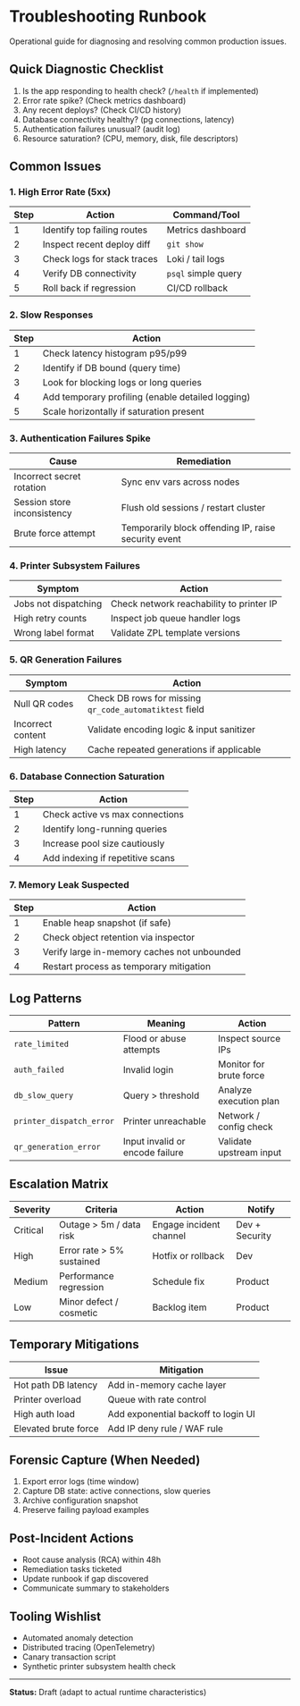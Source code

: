 # Troubleshooting Runbook

Operational guide for diagnosing and resolving common production issues.

## Quick Diagnostic Checklist
1. Is the app responding to health check? (`/health` if implemented)
2. Error rate spike? (Check metrics dashboard)
3. Any recent deploys? (Check CI/CD history)
4. Database connectivity healthy? (pg connections, latency)
5. Authentication failures unusual? (audit log)
6. Resource saturation? (CPU, memory, disk, file descriptors)

## Common Issues

### 1. High Error Rate (5xx)
| Step | Action | Command/Tool |
|------|--------|--------------|
| 1 | Identify top failing routes | Metrics dashboard |
| 2 | Inspect recent deploy diff | `git show` |
| 3 | Check logs for stack traces | Loki / tail logs |
| 4 | Verify DB connectivity | `psql` simple query |
| 5 | Roll back if regression | CI/CD rollback |

### 2. Slow Responses
| Step | Action |
|------|--------|
| 1 | Check latency histogram p95/p99 |
| 2 | Identify if DB bound (query time) |
| 3 | Look for blocking logs or long queries |
| 4 | Add temporary profiling (enable detailed logging) |
| 5 | Scale horizontally if saturation present |

### 3. Authentication Failures Spike
| Cause | Remediation |
|-------|------------|
| Incorrect secret rotation | Sync env vars across nodes |
| Session store inconsistency | Flush old sessions / restart cluster |
| Brute force attempt | Temporarily block offending IP, raise security event |

### 4. Printer Subsystem Failures
| Symptom | Action |
|---------|--------|
| Jobs not dispatching | Check network reachability to printer IP |
| High retry counts | Inspect job queue handler logs |
| Wrong label format | Validate ZPL template versions |

### 5. QR Generation Failures
| Symptom | Action |
|---------|--------|
| Null QR codes | Check DB rows for missing `qr_code_automatiktest` field |
| Incorrect content | Validate encoding logic & input sanitizer |
| High latency | Cache repeated generations if applicable |

### 6. Database Connection Saturation
| Step | Action |
|------|--------|
| 1 | Check active vs max connections |
| 2 | Identify long-running queries |
| 3 | Increase pool size cautiously |
| 4 | Add indexing if repetitive scans |

### 7. Memory Leak Suspected
| Step | Action |
|------|--------|
| 1 | Enable heap snapshot (if safe) |
| 2 | Check object retention via inspector |
| 3 | Verify large in-memory caches not unbounded |
| 4 | Restart process as temporary mitigation |

## Log Patterns
| Pattern | Meaning | Action |
|---------|---------|--------|
| `rate_limited` | Flood or abuse attempts | Inspect source IPs |
| `auth_failed` | Invalid login | Monitor for brute force |
| `db_slow_query` | Query > threshold | Analyze execution plan |
| `printer_dispatch_error` | Printer unreachable | Network / config check |
| `qr_generation_error` | Input invalid or encode failure | Validate upstream input |

## Escalation Matrix
| Severity | Criteria | Action | Notify |
|----------|----------|--------|--------|
| Critical | Outage > 5m / data risk | Engage incident channel | Dev + Security |
| High | Error rate > 5% sustained | Hotfix or rollback | Dev |
| Medium | Performance regression | Schedule fix | Product |
| Low | Minor defect / cosmetic | Backlog item | Product |

## Temporary Mitigations
| Issue | Mitigation |
|-------|-----------|
| Hot path DB latency | Add in-memory cache layer |
| Printer overload | Queue with rate control |
| High auth load | Add exponential backoff to login UI |
| Elevated brute force | Add IP deny rule / WAF rule |

## Forensic Capture (When Needed)
1. Export error logs (time window)
2. Capture DB state: active connections, slow queries
3. Archive configuration snapshot
4. Preserve failing payload examples

## Post-Incident Actions
- Root cause analysis (RCA) within 48h
- Remediation tasks ticketed
- Update runbook if gap discovered
- Communicate summary to stakeholders

## Tooling Wishlist
- Automated anomaly detection
- Distributed tracing (OpenTelemetry)
- Canary transaction script
- Synthetic printer subsystem health check

---
**Status:** Draft (adapt to actual runtime characteristics)
